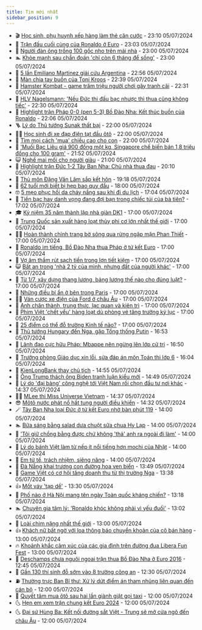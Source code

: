 ```yaml
---
title: Tim mới nhất
sidebar_position: 9
---
```


<!-- vnexpress-tin-moi-nhat:START -->
- 🎬 [Học sinh, phụ huynh xếp hàng làm thẻ căn cước](https://vnexpress.net/hoc-sinh-phu-huynh-xep-hang-lam-the-can-cuoc-4766587.html) - 23:10 05/07/2024
- 🐎 [Trận đấu cuối cùng của Ronaldo ở Euro](https://vnexpress.net/tran-dau-cuoi-cung-cua-ronaldo-o-euro-4766745.html) - 23:03 05/07/2024
- 🦍 [Người đàn ông trồng 100 gốc nho trên mái nhà](https://vnexpress.net/nguoi-dan-ong-trong-100-goc-nho-tren-mai-nha-4766222.html) - 23:00 05/07/2024
- 🏊 [Khỏe mạnh sau chẩn đoán &#39;chỉ còn 6 tháng để sống&#39;](https://vnexpress.net/khoe-manh-sau-chan-doan-chi-con-6-thang-de-song-4765338.html) - 23:00 05/07/2024
- 🎊 [5 lần Emiliano Martinez giải cứu Argentina](https://vnexpress.net/5-lan-emiliano-martinez-giai-cuu-argentina-4766650.html) - 22:56 05/07/2024
- 🎃 [Màn chia tay buồn của Toni Kroos](https://vnexpress.net/man-chia-tay-buon-cua-toni-kroos-4766739.html) - 22:39 05/07/2024
- 🧰 [Hamster Kombat - game trăm triệu người chơi gây tranh cãi](https://vnexpress.net/hamster-kombat-game-tram-trieu-nguoi-choi-gay-tranh-cai-4766299.html) - 22:31 05/07/2024
- 🔭 [HLV Nagelsmann: &#39;Nếu Đức thi đấu bạc nhược thì thua cũng không tiếc&#39;](https://vnexpress.net/hlv-nagelsmann-neu-duc-thi-dau-bac-nhuoc-thi-thua-cung-khong-tiec-4766740.html) - 22:30 05/07/2024
- 🫶 [Highlight trận Pháp 0-0 &lpar;pen 5-3&rpar; Bồ Đào Nha: Kết thúc buồn của Ronaldo](https://vnexpress.net/highlight-tran-phap-0-0-pen-5-3-bo-dao-nha-ket-thuc-buon-cua-ronaldo-4766742.html) - 22:06 05/07/2024
- 🪜 [Lý do Thủ tướng Sunak thất bại](https://vnexpress.net/ly-do-thu-tuong-sunak-that-bai-4766338.html) - 22:00 05/07/2024
- 👨‍🏫 [Học sinh đi xe đạp điện tạt đầu ôtô](https://vnexpress.net/hoc-sinh-di-xe-dap-dien-tat-dau-oto-4766496.html) - 22:00 05/07/2024
- 🎊 [Tìm mọi cách &#39;mua&#39; chiều cao cho con](https://vnexpress.net/tim-moi-cach-mua-chieu-cao-cho-con-4762664.html) - 22:00 05/07/2024
- 🎊 [&#39;Muối Bạc Liêu giá 900 đồng một kg, Singapore chế biến bán 1,8 triệu đồng cho 100 gram&#39;](https://vnexpress.net/muoi-bac-lieu-gia-900-dong-mot-kg-singapore-che-bien-ban-1-8-trieu-dong-cho-100-gram-4766691.html) - 21:52 05/07/2024
- 😺 [Nghề mai mối cho người giàu](https://vnexpress.net/nghe-mai-moi-cho-nguoi-giau-4765886.html) - 21:00 05/07/2024
- 🐘 [Highlight trận Đức 1-2 Tây Ban Nha: Chủ nhà thua đau](https://vnexpress.net/highlight-tran-duc-1-2-tay-ban-nha-chu-nha-thua-dau-4766744.html) - 20:10 05/07/2024
- 🌁 [Thủ môn Đặng Văn Lâm sắp kết hôn](https://vnexpress.net/thu-mon-dang-van-lam-sap-ket-hon-4766688.html) - 19:18 05/07/2024
- 🐲 [62 tuổi mới biết bị hẹp bao quy đầu](https://vnexpress.net/62-tuoi-moi-biet-bi-hep-bao-quy-dau-4766395.html) - 18:00 05/07/2024
- 🤓 [5 mẹo phục hồi da cháy nắng sau khi đi du lịch](https://vnexpress.net/5-meo-phuc-hoi-da-chay-nang-sau-khi-di-du-lich-4765583.html) - 17:04 05/07/2024
- 💪 [Tiền bạc hay danh vọng đang đợi bạn trong chiếc túi của bà tiên?](https://vnexpress.net/tien-bac-hay-danh-vong-dang-doi-ban-trong-chiec-tui-cua-ba-tien-4765824.html) - 17:02 05/07/2024
- 🎓 [Kỷ niệm 35 năm thành lập nhà giàn DK1](https://vnexpress.net/nha-gian-dk1-4766708.html) - 17:00 05/07/2024
- 🫣 [Trung Quốc sản xuất hàng loạt thủy phi cơ lớn nhất thế giới](https://vnexpress.net/trung-quoc-san-xuat-hang-loat-thuy-phi-co-lon-nhat-the-gioi-4766687.html) - 17:00 05/07/2024
- 🧑‍💻 [Hoàn thành chỉnh trang bờ sông qua rừng ngập mặn Phan Thiết](https://vnexpress.net/hoan-thanh-chinh-trang-bo-song-qua-rung-ngap-man-phan-thiet-4766673.html) - 17:00 05/07/2024
- 🐲 [Ronaldo im tiếng, Bồ Đào Nha thua Pháp ở tứ kết Euro](https://vnexpress.net/truc-tiep-tran-bo-dao-nha-vs-phap-tu-ket-euro-2024-4766671-tong-thuat.html) - 17:00 05/07/2024
- 🌝 [Vợ âm thầm rút sạch tiền trong lợn tiết kiệm](https://vnexpress.net/vo-am-tham-rut-sach-tien-trong-lon-tiet-kiem-4766669.html) - 17:00 05/07/2024
- 😺 [Bất an trong &#39;nhà 2 tỷ của mình, nhưng đất của người khác&#39;](https://vnexpress.net/bat-an-trong-nha-2-ty-cua-minh-nhung-dat-cua-nguoi-khac-4766635.html) - 17:00 05/07/2024
- 🐎 [Từ 1/7, xây dựng thang lương, bảng lương thế nào cho đúng luật?](https://vnexpress.net/tu-1-7-xay-dung-thang-luong-bang-luong-the-nao-cho-dung-luat-4766552.html) - 17:00 05/07/2024
- 🎡 [Những điều bí ẩn ở bên trong Paris](https://vnexpress.net/nhung-dieu-bi-an-o-ben-trong-paris-4766467.html) - 17:00 05/07/2024
- 👨‍🏫 [Ván cược xe điện của Ford ở châu Âu](https://vnexpress.net/van-cuoc-xe-dien-cua-ford-o-chau-au-4766262.html) - 17:00 05/07/2024
- 🦆 [Anh chân thành, trung thực, lạc quan và kiên trì](https://vnexpress.net/anh-chan-thanh-trung-thuc-lac-quan-va-kien-tri-4765604.html) - 17:00 05/07/2024
- 🚦 [Phim Việt &#39;chết yểu&#39; hàng loạt dù phòng vé tăng trưởng kỷ lục](https://vnexpress.net/phim-viet-chet-yeu-hang-loat-du-phong-ve-tang-truong-ky-luc-4764743.html) - 17:00 05/07/2024
- 💫 [25 điểm có thể đỗ trường Kinh tế nào?](https://vnexpress.net/25-diem-co-the-do-truong-kinh-te-nao-4764474.html) - 17:00 05/07/2024
- 🎉 [Thủ tướng Hungary đến Nga, gặp Tổng thống Putin](https://vnexpress.net/thu-tuong-hungary-den-nga-gap-tong-thong-putin-4766723.html) - 16:53 05/07/2024
- 🌋 [Lãnh đạo cực hữu Pháp: Mbappe nên ngừng lên lớp cử tri](https://vnexpress.net/lanh-dao-cuc-huu-phap-mbappe-nen-ngung-len-lop-cu-tri-4766714.html) - 16:50 05/07/2024
- 🤖 [Trưởng phòng Giáo dục xin lỗi, sửa đáp án môn Toán thi lớp 6](https://vnexpress.net/truong-phong-giao-duc-xin-loi-sua-dap-an-mon-toan-thi-lop-6-4766702.html) - 16:04 05/07/2024
- 🦏 [KienLongBank thay chủ tịch](https://vnexpress.net/kienlongbank-thay-chu-tich-4766713.html) - 14:55 05/07/2024
- 🦩 [Ông Trump thách ông Biden tranh luận kiểu mới](https://vnexpress.net/ong-trump-thach-ong-biden-tranh-luan-kieu-moi-4766639.html) - 14:49 05/07/2024
- 👺 [Lý do &#39;đại bàng&#39; công nghệ tới Việt Nam rồi chọn đầu tư nơi khác](https://vnexpress.net/ly-do-dai-bang-cong-nghe-toi-viet-nam-roi-chon-dau-tu-noi-khac-4766684.html) - 14:37 05/07/2024
- 🧑‍🏫 [MLee thi Miss Universe Vietnam](https://vnexpress.net/mlee-thi-miss-universe-vietnam-4766707.html) - 14:37 05/07/2024
- 😎 [Môtô nước phát nổ hất tung người điều khiển](https://vnexpress.net/moto-nuoc-phat-no-hat-tung-nguoi-dieu-khien-4766648.html) - 14:32 05/07/2024
- 🪄 [Tây Ban Nha loại Đức ở tứ kết Euro nhờ bàn phút 119](https://vnexpress.net/truc-tiep-tran-tay-ban-nha-vs-duc-o-tu-ket-euro-2024-4766667-tong-thuat.html) - 14:00 05/07/2024
- 🏊 [Bữa sáng bằng salad dưa chuột sữa chua Hy Lạp](https://vnexpress.net/bua-sang-bang-salad-dua-chuot-sua-chua-hy-lap-4766629.html) - 14:00 05/07/2024
- 💃 [&#39;Tôi giữ chồng bằng được chứ không &#39;thả&#39; anh ra ngoài đi làm&#39;](https://vnexpress.net/toi-giu-chong-bang-duoc-chu-khong-tha-anh-ra-ngoai-di-lam-4766565.html) - 14:00 05/07/2024
- 🦆 [Lý do bánh Việt làm từ nếp ít nổi tiếng hơn mochi của Nhật](https://vnexpress.net/ly-do-banh-viet-lam-tu-nep-it-noi-tieng-hon-mochi-cua-nhat-4766557.html) - 14:00 05/07/2024
- 🎊 [Em tử tế, trách nhiệm, siêng năng](https://vnexpress.net/em-tu-te-trach-nhiem-sieng-nang-4766398.html) - 14:00 05/07/2024
- 👺 [Đà Nẵng khai trương con đường hoa ven biển](https://vnexpress.net/da-nang-khai-truong-con-duong-hoa-ven-bien-4766681.html) - 13:49 05/07/2024
- 🎡 [Game Việt có cơ hội tăng doanh thu từ thị trường Nga](https://vnexpress.net/game-viet-co-co-hoi-tang-doanh-thu-tu-thi-truong-nga-4766642.html) - 13:38 05/07/2024
- 👍 [Mốt váy &#39;tạp dề&#39;](https://vnexpress.net/mot-vay-tap-de-4765313.html) - 13:30 05/07/2024
- 🐎 [Phố nào ở Hà Nội mang tên ngày Toàn quốc kháng chiến?](https://vnexpress.net/pho-nao-o-ha-noi-mang-ten-ngay-toan-quoc-khang-chien-4766620.html) - 13:18 05/07/2024
- 🏊 [Chuyên gia tâm lý: &#39;Ronaldo khóc không phải vì yếu đuối&#39;](https://vnexpress.net/chuyen-gia-tam-ly-ronaldo-khoc-khong-phai-vi-yeu-duoi-4766701.html) - 13:02 05/07/2024
- 🦩 [Loài chim nặng nhất thế giới](https://vnexpress.net/loai-chim-nang-nhat-the-gioi-4766332.html) - 13:00 05/07/2024
- 👍 [Khách nữ bất ngờ với loa thông báo chuyển khoản của cô bán hàng](https://vnexpress.net/khach-nu-bat-ngo-voi-loa-thong-bao-chuyen-khoan-cua-co-ban-hang-4766391.html) - 13:00 05/07/2024
- 🔥 [Khoảnh khắc cảm xúc của các gia đình trên đường đua Libera Fun Fest](https://vnexpress.net/khoanh-khac-cam-xuc-cua-cac-gia-dinh-tren-duong-dua-libera-fun-fest-4766696.html) - 13:00 05/07/2024
- 💄 [Deschamps chưa nguôi ngoai trận thua Bồ Đào Nha ở Euro 2016](https://vnexpress.net/deschamps-chua-nguoi-ngoai-tran-thua-bo-dao-nha-o-euro-2016-4766698.html) - 12:45 05/07/2024
- 🤡 [Gần 130 thí sinh đỗ sớm vào 8 trường công an](https://vnexpress.net/gan-130-thi-sinh-do-som-vao-8-truong-cong-an-4766638.html) - 12:30 05/07/2024
- ⛽️ [Thường trực Ban Bí thư: Xử lý dứt điểm án tham nhũng liên quan đến cán bộ](https://vnexpress.net/thuong-truc-ban-bi-thu-xu-ly-dut-diem-an-tham-nhung-lien-quan-den-can-bo-4766676.html) - 12:00 05/07/2024
- 🚀 [Quyết tâm mua ôtô sau hai lần giành giật gọi taxi](https://vnexpress.net/quyet-tam-mua-oto-sau-hai-lan-gianh-giat-goi-taxi-4766579.html) - 12:00 05/07/2024
- 🌜 [Hẹn em xem trận chung kết Euro 2024](https://vnexpress.net/hen-em-xem-tran-chung-ket-euro-2024-4766399.html) - 12:00 05/07/2024
- 🌜 [Đại sứ Hùng Ba: Kết nối đường sắt Việt - Trung sẽ mở cửa ngõ đến châu Âu](https://vnexpress.net/dai-su-hung-ba-ket-noi-duong-sat-viet-trung-se-mo-cua-ngo-den-chau-au-4766319.html) - 12:00 05/07/2024<!-- vnexpress-tin-moi-nhat:END -->
